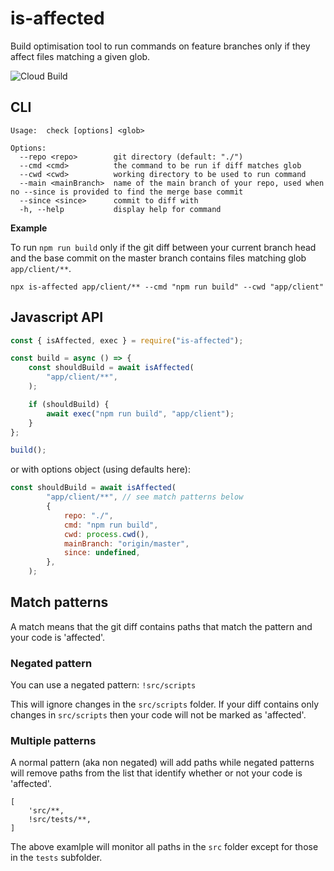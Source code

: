 # is-affected

Build optimisation tool to run commands on feature branches only if they affect files matching a given glob.

![Cloud Build](https://storage.googleapis.com/includr-badges/builds/is-affected/branches/master.svg)

## CLI

```shell
Usage:  check [options] <glob>

Options:
  --repo <repo>        git directory (default: "./")
  --cmd <cmd>          the command to be run if diff matches glob
  --cwd <cwd>          working directory to be used to run command
  --main <mainBranch>  name of the main branch of your repo, used when no --since is provided to find the merge base commit
  --since <since>      commit to diff with
  -h, --help           display help for command
```

**Example**

To run `npm run build` only if the git diff between your current branch head and the base commit on the master branch contains files matching glob `app/client/**`.

```shell
npx is-affected app/client/** --cmd "npm run build" --cwd "app/client"
```

## Javascript API

```javascript
const { isAffected, exec } = require("is-affected");

const build = async () => {
	const shouldBuild = await isAffected(
		"app/client/**",
	);

	if (shouldBuild) {
		await exec("npm run build", "app/client");
	}
};

build();
```

or with options object (using defaults here):
```javascript
const shouldBuild = await isAffected(
		"app/client/**", // see match patterns below
		{
			repo: "./",
			cmd: "npm run build",
			cwd: process.cwd(),
			mainBranch: "origin/master",
			since: undefined,
		},
	);
```

## Match patterns

A match means that the git diff contains paths that match the pattern and your code is 'affected'.

### Negated pattern
You can use a negated pattern: `!src/scripts`

This will ignore changes in the `src/scripts` folder. If your diff contains only changes in `src/scripts` then your code will not be marked as 'affected'.

### Multiple patterns

A normal pattern (aka non negated) will add paths while negated patterns will remove paths from the list that identify whether or not your code is 'affected'.

```
[
	'src/**,
	!src/tests/**,
]
```

The above examlple will monitor all paths in the `src` folder except for those in the `tests` subfolder.